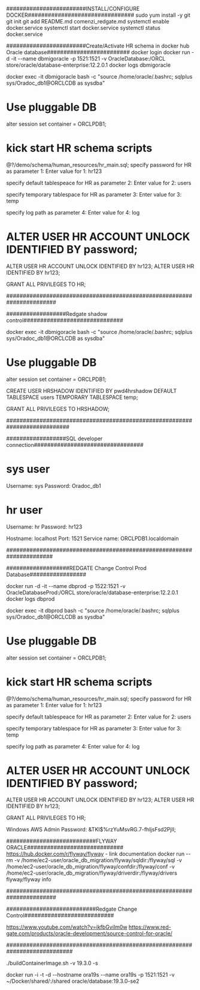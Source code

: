 ########################INSTALL/CONFIGURE DOCKER################################
sudo yum install -y git
git init
git add README.md comenzi_redgate.md
systemctl enable docker.service
systemctl start docker.service
systemctl status docker.service

########################Create/Activate HR schema in docker hub Oracle database#########################
docker login
docker run -d -it --name dbmigoracle -p 1521:1521 -v OracleDatabase:/ORCL store/oracle/database-enterprise:12.2.0.1
docker logs dbmigoracle

docker exec -it dbmigoracle bash -c "source /home/oracle/.bashrc; sqlplus sys/Oradoc_db1@ORCLCDB as sysdba"

# Use pluggable DB
alter session set container = ORCLPDB1;

# kick start HR schema scripts
@?/demo/schema/human_resources/hr_main.sql;
specify password for HR as parameter 1:
Enter value for 1: hr123

specify default tablespeace for HR as parameter 2:
Enter value for 2: users

specify temporary tablespace for HR as parameter 3:
Enter value for 3: temp

specify log path as parameter 4:
Enter value for 4: log

# ALTER USER HR ACCOUNT UNLOCK IDENTIFIED BY password;
ALTER USER HR ACCOUNT UNLOCK IDENTIFIED BY hr123;
ALTER USER HR IDENTIFIED BY hr123;

GRANT ALL PRIVILEGES TO HR;

#######################################################################

##################Redgate shadow control##############################


docker exec -it dbmigoracle bash -c "source /home/oracle/.bashrc; sqlplus sys/Oradoc_db1@ORCLCDB as sysdba"

# Use pluggable DB
alter session set container = ORCLPDB1;

CREATE USER HRSHADOW
  IDENTIFIED BY pwd4hrshadow
  DEFAULT TABLESPACE users
  TEMPORARY TABLESPACE temp;



GRANT ALL PRIVILEGES TO HRSHADOW;

###########################################################################

##################SQL developer connection#################################

# sys user
Username: sys
Password: Oradoc_db1 

# hr user
Username: hr
Password: hr123

Hostname: localhost
Port: 1521
Service name: ORCLPDB1.localdomain

######################################################################

###################REDGATE Change Control Prod Database#################

docker run -d -it --name dbprod -p 1522:1521 -v OracleDatabaseProd:/ORCL store/oracle/database-enterprise:12.2.0.1
docker logs dbprod

docker exec -it dbprod bash -c "source /home/oracle/.bashrc; sqlplus sys/Oradoc_db1@ORCLCDB as sysdba"

# Use pluggable DB
alter session set container = ORCLPDB1;

# kick start HR schema scripts
@?/demo/schema/human_resources/hr_main.sql;
specify password for HR as parameter 1:
Enter value for 1: hr123

specify default tablespeace for HR as parameter 2:
Enter value for 2: users

specify temporary tablespace for HR as parameter 3:
Enter value for 3: temp

specify log path as parameter 4:
Enter value for 4: log

# ALTER USER HR ACCOUNT UNLOCK IDENTIFIED BY password;
ALTER USER HR ACCOUNT UNLOCK IDENTIFIED BY hr123;
ALTER USER HR IDENTIFIED BY hr123;

GRANT ALL PRIVILEGES TO HR;



Windows AWS Admin Password: &TKI$%rzYuMsvRG.7-fhIjsFsd2PjlI;






###########################FLYWAY ORACLE#############################
https://hub.docker.com/r/flyway/flyway - link documentation
docker run --rm -v /home/ec2-user/oracle_db_migration/flyway/sqldir:/flyway/sql -v /home/ec2-user/oracle_db_migration/flyway/confdir:/flyway/conf -v /home/ec2-user/oracle_db_migration/flyway/driverdir:/flyway/drivers flyway/flyway info

#######################################################################

###########################Redgate Change Control###########################

https://www.youtube.com/watch?v=ikfbGviIm0w
https://www.red-gate.com/products/oracle-development/source-control-for-oracle/

############################################################################




./buildContainerImage.sh -v 19.3.0 -s

docker run -i -t -d --hostname ora19s --name ora19s -p 1521:1521 -v ~/Docker/shared/:/shared oracle/database:19.3.0-se2
